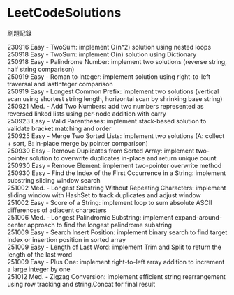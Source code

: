 # LeetCodeSolutions
刷題記錄


230916 Easy - TwoSum: implement O(n^2) solution using nested loops  
250918 Easy - TwoSum: implement O(n) solution using Dictionary  
250918 Easy - Palindrome Number: implement two solutions (reverse string, half string comparison)  
250919 Easy - Roman to Integer: implement solution using right-to-left traversal and lastInteger comparison  
250919 Easy - Longest Common Prefix: implement two solutions (vertical scan using shortest string length, horizontal scan by shrinking base string)  
250921 Med. - Add Two Numbers: add two numbers represented as reversed linked lists using per-node addition with carry  
250923 Easy - Valid Parentheses: implement stack-based solution to validate bracket matching and order  
250925 Easy - Merge Two Sorted Lists: implement two solutions (A: collect + sort, B: in-place merge by pointer comparison)  
250930 Easy - Remove Duplicates from Sorted Array: implement two-pointer solution to overwrite duplicates in-place and return unique count  
250930 Easy - Remove Element: implement two-pointer overwrite method  
250930 Easy - Find the Index of the First Occurrence in a String: implement substring sliding window search  
251002 Med. - Longest Substring Without Repeating Characters: implement sliding window with HashSet to track duplicates and adjust window  
251002 Easy - Score of a String: implement loop to sum absolute ASCII differences of adjacent characters  
251006 Med. - Longest Palindromic Substring: implement expand-around-center approach to find the longest palindrome substring  
251009 Easy - Search Insert Position: implement binary search to find target index or insertion position in sorted array  
251009 Easy - Length of Last Word: implement Trim and Split to return the length of the last word  
251009 Easy - Plus One: implement right-to-left array addition to increment a large integer by one  
251012 Med. - Zigzag Conversion: implement efficient string rearrangement using row tracking and string.Concat for final result   
